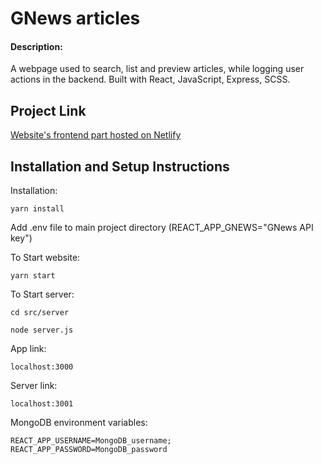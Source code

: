 # GNews articles

#### Description:

A webpage used to search, list and preview articles, while logging user actions in the backend. Built with React, JavaScript, Express, SCSS.

## Project Link

[Website's frontend part hosted on Netlify](https://goofy-jepsen-0eb9a1.netlify.app/)

## Installation and Setup Instructions

Installation:

`yarn install`

Add .env file to main project directory (REACT_APP_GNEWS="GNews API key")

To Start website:

`yarn start`  

To Start server:

`cd src/server`

`node server.js`

App link:

`localhost:3000`  

Server link:

`localhost:3001`

MongoDB environment variables:

`REACT_APP_USERNAME=MongoDB_username; REACT_APP_PASSWORD=MongoDB_password`

